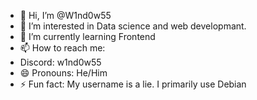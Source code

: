 - 👋 Hi, I’m @W1nd0w55
- 👀 I’m interested in Data science and web developmant.
- 🌱 I’m currently learning Frontend
- 📫 How to reach me:
-   Discord: w1nd0w55
- 😄 Pronouns: He/Him
- ⚡ Fun fact: My username is a lie. I primarily use Debian

<!---
W1nd0w55/W1nd0w55 is a ✨ special ✨ repository because its `README.md` (this file) appears on your GitHub profile.
You can click the Preview link to take a look at your changes.
--->
